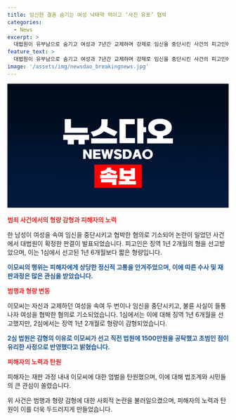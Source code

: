 ```yaml
---
title: 임신한 결혼 숨기는 여성 낙태약 먹이고 ‘사진 유포’ 협박
categories:
  - News
excerpt: >
  대법원이 유부남으로 숨기고 여성과 7년간 교제하며 강제로 임신을 중단시킨 사건의 피고인에게 징역 1년 2개월이 확정됐다. 이씨는 피해자와 결혼 전제로 교제를 시작하고, 불륜 사실이 들통나자 협박하여 유포 등을 감행한 혐의다. 1심에서는 1년 6개월을 선고했지만, 2심에서는 1500만원 공탁과 초범으로 감형하여 1년 2개월이 확정됐다. 피해자는 엄벌을 탄원했지만 대법원은 상고를 기각하며 판결을 유지했다.
feature_text: >
  대법원이 유부남으로 숨기고 여성과 7년간 교제하며 강제로 임신을 중단시킨 사건의 피고인에게 징역 1년 2개월이 확정됐다. 이씨는 피해자와 결혼 전제로 교제를 시작하고, 불륜 사실이 들통나자 협박하여 유포 등을 감행한 혐의다. 1심에서는 1년 6개월을 선고했지만, 2심에서는 1500만원 공탁과 초범으로 감형하여 1년 2개월이 확정됐다. 피해자는 엄벌을 탄원했지만 대법원은 상고를 기각하며 판결을 유지했다.
image: '/assets/img/newsdao_breakingnews.jpg'
---
```


<p><img src="/assets/img/newsdao_breakingnews.jpg" alt="implanttips 속보" /></p>

<p><b><span style="color: #ee2323;">범죄 사건에서의 형량 감형과 피해자의 노력</span></b></p>

<p>한 남성이 여성을 속여 임신을 중단시키고 협박한 혐의로 기소되어 논란이 일었던 사건에서 대법원이 확정한 판결이 발표되었습니다. 피고인은 징역 1년 2개월의 형을 선고받았으며, 이는 1심에서 선고된 1년 6개월보다 짧은 형량입니다.</p>

<p><b><span style="color: #1a5490;">이모씨의 행위는 피해자에게 상당한 정신적 고통을 안겨주었으며, 이에 따른 수사 및 재판과정은 많은 관심을 받았습니다.</span></b></p>

<p><b><span style="color: #ee2323;">범행과 형량 변동</span></b></p>

<p>이모씨는 자신과 교제하던 여성을 속여 두 번이나 임신을 중단시키고, 불륜 사실이 들통나자 여성을 협박한 혐의로 기소되었습니다. 1심에서는 이에 대해 징역 1년 6개월을 선고했지만, 2심에서는 징역 1년 2개월로 형량이 감형되었습니다.</p>

<p><b><span style="color: #1a5490;">2심 법원은 감형의 이유로 이모씨가 선고 직전 법원에 1500만원을 공탁했고 초범인 점이 유리한 사정으로 반영했다고 밝혔습니다.</span></b></p>

<p><b><span style="color: #ee2323;">피해자의 노력과 탄원</span></b></p>

<p>피해자는 재판 과정 내내 이모씨에 대한 엄벌을 탄원했으며, 이에 대해 법조계와 시민들의 큰 관심이 쏠렸습니다.</p>

<p>위 사건은 범행과 형량 감형에 대한 사회적 논란을 불러일으켰으며, 피해자의 노력과 탄원이 이를 더욱 두드러지게 만들었습니다.</p>

